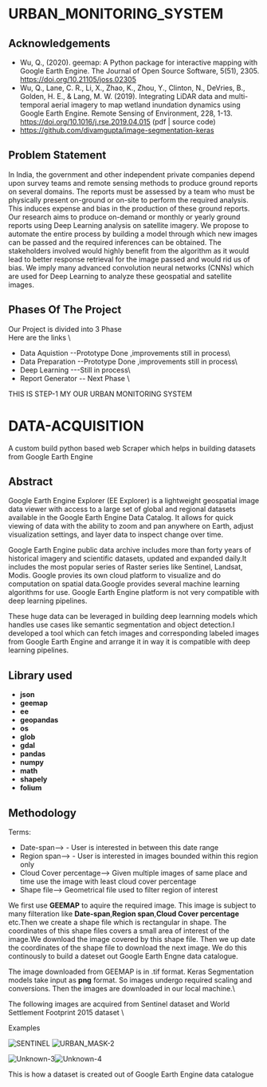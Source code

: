 # URBAN_MONITORING_SYSTEM

## Acknowledgements

 - Wu, Q., (2020). geemap: A Python package for interactive mapping with Google Earth Engine. The Journal of Open Source Software, 5(51), 2305. https://doi.org/10.21105/joss.02305
 - Wu, Q., Lane, C. R., Li, X., Zhao, K., Zhou, Y., Clinton, N., DeVries, B., Golden, H. E., & Lang, M. W. (2019). Integrating LiDAR data and multi-temporal aerial imagery to map wetland inundation dynamics using Google Earth Engine. Remote Sensing of Environment, 228, 1-13. https://doi.org/10.1016/j.rse.2019.04.015 (pdf | source code)
 - https://github.com/divamgupta/image-segmentation-keras
 
 
## Problem Statement
In India, the government and other independent private companies depend upon survey teams and remote sensing methods to produce ground reports on several domains. The reports must be assessed by a team who must be physically present on-ground or on-site to perform the required analysis. This induces expense and bias in the production of these ground reports. Our research aims to produce on-demand or monthly or yearly ground reports using Deep Learning analysis on satellite imagery. We propose to automate the entire process by building a model through which new images can be passed and the required inferences can be obtained. The stakeholders involved would highly benefit from the algorithm as it would lead to better response retrieval for the image passed and would rid us of bias. We imply many advanced convolution neural networks (CNNs) which are used for Deep Learning to analyze these geospatial and satellite images.

## Phases Of The Project
Our Project is divided into 3 Phase \
Here are the links \
- Data Aquistion --Prototype Done ,improvements still in process\
- Data Preparation  --Prototype Done ,improvements still in process\
- Deep Learning ---Still in process\
- Report Generator -- Next Phase \

THIS IS STEP-1 MY OUR URBAN MONITORING SYSTEM
# DATA-ACQUISITION
A custom build python based web Scraper which helps in building datasets from Google Earth Engine
## Abstract <br />
Google Earth Engine Explorer (EE Explorer) is a lightweight geospatial image data viewer with access to a large set of global and regional datasets available in the Google Earth Engine Data Catalog. It allows for quick viewing of data with the ability to zoom and pan anywhere on Earth, adjust visualization settings, and layer data to inspect change over time.

Google Earth Engine public data archive includes more than forty years of historical imagery and scientific datasets, updated and expanded daily.It includes the most popular series of Raster series like Sentinel, Landsat, Modis. Google provies its own cloud platform to visualize and do computation on spatial data.Google provides several machine learning algorithms for use. Google Earth Engine platform is not very compatible with deep learning pipelines.

These huge data can be leveraged in building deep learnning models which handles use cases like semantic segmentation and object detection.I developed a tool which can fetch images and corresponding labeled images from Google Earth Engine and arrange it in way it is compatible with deep learning pipelines.



## Library used <br /> 
- **json**
- **geemap**
- **ee**
- **geopandas**
- **os** 
- **glob**
- **gdal** 
- **pandas** 
- **numpy** 
- **math**
- **shapely** 
- **folium**

## Methodology
Terms:
- Date-span--> - User is interested in between this date range
- Region span--> - User is interested in images bounded within this region only
- Cloud Cover percentage--> Given multiple images of same place and time use the image with least cloud cover percentage
- Shape file--> Geometrical file used to filter region of interest

We first use **GEEMAP** to aquire the required image. This image is subject to many filteration like **Date-span**,**Region span**,**Cloud Cover percentage** etc.Then we create a shape file which is rectangular in shape. The coordinates of this shape files covers a small area of interest of the image.We download the image covered by this shape file. Then we up date the coordinates of the shape file to download the next image. We do this continously to build a dateset out Google Earth Engne data catalogue.

The image downloaded from GEEMAP is in .tif format. Keras Segmentation models take input as **png** format. So images undergo required scaling and conversions. Then the images are downloaded in our local machine.\

The following images are acquired from Sentinel dataset and World Settlement Footprint 2015 dataset \

Examples


![SENTINEL](https://user-images.githubusercontent.com/52020282/164910907-3ae48741-3179-46dd-845d-f0e060063a17.png) ![URBAN_MASK-2](https://user-images.githubusercontent.com/52020282/164910913-0352a772-2e95-4f8b-b2ba-9b6b1ba7ebc8.png)

![Unknown-3](https://user-images.githubusercontent.com/52020282/164911229-ac1b05d4-6b0e-4a53-abac-375e24dae720.png)![Unknown-4](https://user-images.githubusercontent.com/52020282/164911237-3a93e974-64e4-4249-bc31-f82d2b03f0db.png)

This is how a dataset is created out of Google Earth Engine data catalogue



